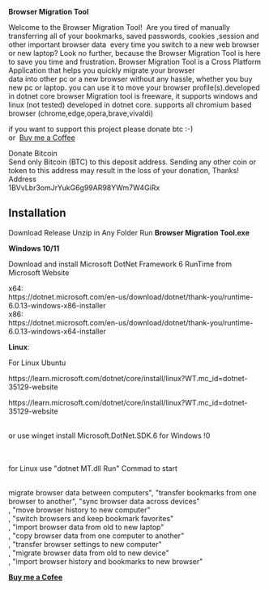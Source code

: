 <p><strong>Browser Migration Tool</strong></p>

<p>Welcome to the Browser Migration Tool! &nbsp;Are you tired of manually transferring all of your bookmarks, saved passwords, cookies ,session and other important browser data &nbsp;every time you switch to a new web browser or new laptop? Look no further, because the Browser Migration Tool is here to save you time and frustration. Browser Migration Tool is a Cross Platform Application that helps you quickly migrate your browser<br />
data into other pc or a new browser without any hassle, whether you buy new pc or laptop. you can use it to move your browser profile(s).developed in dotnet core browser Migration tool is freeware, it supports windows and linux (not tested) developed in dotnet core. supports all chromium based browser (chrome,edge,opera,brave,vivaldi)</p>

<p>if you want to support this project please donate btc :-)&nbsp;<br />
or&nbsp;&nbsp;<a href="https://www.buymeacoffee.com/Bmcrafts">Buy me a Coffee</a></p>

<p>Donate Bitcoin<br />
Send only Bitcoin (BTC) to this deposit address. Sending any other coin or token to this address may result in the loss of your donation, Thanks!<br />
Address<br />
1BVvLbr3omJrYukG6g99AR98YWm7W4GiRx</p>

<h2>Installation</h2>

<p>Download Release Unzip in Any Folder Run&nbsp;<strong>Browser Migration Tool.exe</strong></p>

<p><strong>Windows 10/11&nbsp;&nbsp; &nbsp;</strong></p>

<p>Download and install Microsoft DotNet Framework 6 RunTime from Microsoft Website</p>

<p>x64:<br />
https://dotnet.microsoft.com/en-us/download/dotnet/thank-you/runtime-6.0.13-windows-x86-installer<br />
x86:<br />
https://dotnet.microsoft.com/en-us/download/dotnet/thank-you/runtime-6.0.13-windows-x64-installer</p>

<p><strong>Linux</strong>:</p>

<p>For Linux Ubuntu</p>

<p>https://learn.microsoft.com/dotnet/core/install/linux?WT.mc_id=dotnet-35129-website</p>

<p>https://learn.microsoft.com/dotnet/core/install/linux?WT.mc_id=dotnet-35129-website</p>

<p><br />
or use winget install Microsoft.DotNet.SDK.6 for Windows !0</p>

<p><br />
<br />
for Linux use &quot;dotnet MT.dll Run&quot; Commad to start<br />
&nbsp;</p>

<p>migrate browser data between computers&quot;, &quot;transfer bookmarks from one browser to another&quot;, &quot;sync browser data across devices&quot;<br />
, &quot;move browser history to new computer&quot;<br />
, &quot;switch browsers and keep bookmark favorites&quot;<br />
, &quot;import browser data from old to new laptop&quot;<br />
, &quot;copy browser data from one computer to another&quot;<br />
, &quot;transfer browser settings to new computer&quot;<br />
, &quot;migrate browser data from old to new device&quot;<br />
, &quot;import browser history and bookmarks to new browser&quot;</p>

<p><strong><a href="https://www.buymeacoffee.com/Bmcrafts">Buy me a&nbsp;Cofee</a></strong></p>
